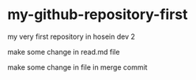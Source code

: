 # my-github-repository-first
my very first repository in hosein dev 2

make some change in read.md file

make some change in file in merge commit
